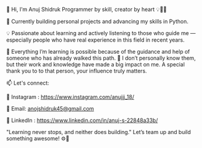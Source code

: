 👋 Hi, I'm Anuj Shidruk Programmer by skill, creator by heart 💡👨‍💻

🚀 Currently building personal projects and advancing my skills in Python.

💡 Passionate about learning and actively listening to those who guide me — especially people who have real experience in this field in recent years.

📖 Everything I’m learning is possible because of the guidance and help of someone who has already walked this path. 🙏 I don’t personally know them, but their work and knowledge have made a big impact on me. A special thank you to to that person, your influence truly matters.

📫 Let's connect:

📱 Instagram : https://www.instagram.com/anujjj_18/

📧 Email: anojshidruk45@gmail.com

🔗 LinkedIn : https://www.linkedin.com/in/anuj-s-22848a33b/

"Learning never stops, and neither does building." Let’s team up and build something awesome! ⚙️🤝

